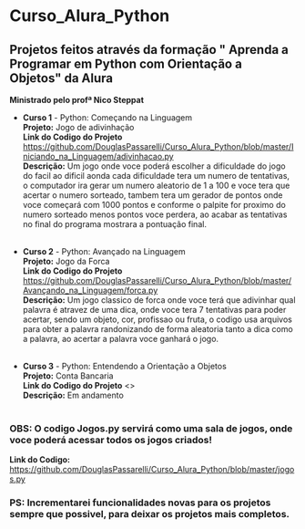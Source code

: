 # Curso_Alura_Python
## Projetos feitos através da formação " Aprenda a Programar em Python com Orientação a Objetos" da Alura
**Ministrado pelo profª Nico Steppat**


* **Curso 1** - Python: Começando na Linguagem  </br>
    **Projeto:** Jogo de adivinhação  </br>
    **Link do Codigo do Projeto** <https://github.com/DouglasPassarelli/Curso_Alura_Python/blob/master/Iniciando_na_Linguagem/adivinhacao.py>  </br>
    **Descrição:** Um jogo onde voce poderá escolher a dificuldade do jogo do facil ao dificil aonda cada dificuldade tera um numero de tentativas, o computador ira gerar um numero aleatorio
    de 1 a 100 e voce tera que acertar o numero sorteado, tambem tera um gerador de pontos onde voce começará com 1000 pontos e conforme o palpite for proximo do numero sorteado menos pontos 
    voce perdera, ao acabar as tentativas no final do programa mostrara a pontuação final.  </br>
      </br>
    
* **Curso 2** - Python: Avançado na Linguagem  </br>
  **Projeto:** Jogo da Forca  </br>
  **Link do Codigo do Projeto** <https://github.com/DouglasPassarelli/Curso_Alura_Python/blob/master/Avançando_na_Linguagem/forca.py>  </br>
  **Descrição:** Um jogo classico de forca onde voce terá que adivinhar qual palavra é atravez de uma dica, onde voce tera 7 tentativas para poder acertar, sendo um objeto, cor, profissao ou fruta, o codigo usa arquivos para obter a palavra randonizando de forma aleatoria tanto a dica como a palavra, ao acertar a palavra voce ganhará o jogo. </br>
  </br>
  
* **Curso 3** - Python: Entendendo a Orientação a Objetos </br>
  **Projeto:** Conta Bancaria </br>
  **Link do Codigo do Projeto** <>  </br>
  **Descrição:** Em andamento </br>
  </br>


### **OBS:** O codigo Jogos.py servirá como uma sala de jogos, onde voce poderá acessar todos os jogos criados!  </br>
  **Link do Codigo:** <https://github.com/DouglasPassarelli/Curso_Alura_Python/blob/master/jogos.py>
  
  ### **PS:** Incrementarei funcionalidades novas para os projetos sempre que possivel, para deixar os projetos mais completos.
 

